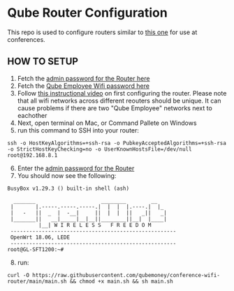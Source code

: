 # Qube Router Configuration

This repo is used to configure routers similar to [this one](https://www.amazon.com/dp/B09N72FMH5?ref=ppx_yo2ov_dt_b_fed_asin_title) for use at conferences.

## HOW TO SETUP

1. Fetch the [admin password for the Router here](https://start.1password.com/open/i?a=YSMHNCAEVNFZTOOBO6BKFKX63U&v=by76lmejjnc4vdasehbe4zqlf4&i=6bxh3ernj5dnrf6cfdzu76nqea&h=qubemoney.1password.com)
2. Fetch the [Qube Employee Wifi password here](https://start.1password.com/open/i?a=YSMHNCAEVNFZTOOBO6BKFKX63U&v=ynsgmvelvhk5wq7nkfhvkyqcbm&i=ytowydxkivcbxllbpb5zd7xksm&h=qubemoney.1password.com)
3. Follow [this instructional video](https://vimeo.com/1046890150) on first configuring the router. Please note that all wifi networks across different reouters should be unique. It can cause problems if there are two "Qube Employee" networks next to eachother
4. Next, open terminal on Mac, or Command Pallete on Windows
5. run this command to SSH into your router:
```
ssh -o HostKeyAlgorithms=+ssh-rsa -o PubkeyAcceptedAlgorithms=+ssh-rsa -o StrictHostKeyChecking=no -o UserKnownHostsFile=/dev/null root@192.168.8.1
```
6. Enter the [admin password for the Router](https://start.1password.com/open/i?a=YSMHNCAEVNFZTOOBO6BKFKX63U&v=by76lmejjnc4vdasehbe4zqlf4&i=6bxh3ernj5dnrf6cfdzu76nqea&h=qubemoney.1password.com)
7. You should now see the following:
```
BusyBox v1.29.3 () built-in shell (ash)

  _______                     ________        __
 |       |.-----.-----.-----.|  |  |  |.----.|  |_
 |   -   ||  _  |  -__|     ||  |  |  ||   _||   _|
 |_______||   __|_____|__|__||________||__|  |____|
          |__| W I R E L E S S   F R E E D O M
 -----------------------------------------------------
 OpenWrt 18.06, LEDE
 -----------------------------------------------------
root@GL-SFT1200:~#
```
8. run:
```
curl -O https://raw.githubusercontent.com/qubemoney/conference-wifi-router/main/main.sh && chmod +x main.sh && sh main.sh
```
